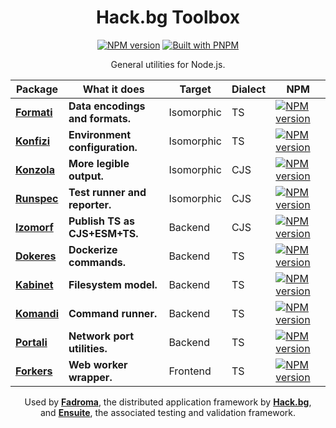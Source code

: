 <div align="center">

# Hack.bg Toolbox

[![NPM version](https://img.shields.io/npm/v/@hackbg/toolbox?color=9013fe&label=@hackbg/toolbox&style=for-the-badge)](https://www.npmjs.com/package/@hackbg/toolbox)
[![Built with PNPM](https://img.shields.io/badge/Built%20with-PNPM-%239013fe?style=for-the-badge)](https://pnpm.io)

General utilities for Node.js.

|Package|What it does|Target|Dialect|NPM|
|---|---|---|---|---|
|[**Formati**](./formati)|**Data encodings and formats.** |Isomorphic| TS|[![NPM version](https://img.shields.io/npm/v/@hackbg/formati?color=000000&label=&style=for-the-badge)](https://www.npmjs.com/package/@hackbg/formati)|
|[**Konfizi**](./konfizi)|**Environment configuration.**  |Isomorphic| TS|[![NPM version](https://img.shields.io/npm/v/@hackbg/konfizi?color=000000&label=&style=for-the-badge)](https://www.npmjs.com/package/@hackbg/konfizi)|
|[**Konzola**](./konzola)|**More legible output.**        |Isomorphic|CJS|[![NPM version](https://img.shields.io/npm/v/@hackbg/konzola?color=000000&label=&style=for-the-badge)](https://www.npmjs.com/package/@hackbg/konzola)|
|[**Runspec**](./runspec)|**Test runner and reporter.**   |Isomorphic|CJS|[![NPM version](https://img.shields.io/npm/v/@hackbg/runspec?color=000000&label=&style=for-the-badge)](https://www.npmjs.com/package/@hackbg/runspec)|
|[**Izomorf**](./ubik)   |**Publish TS as CJS+ESM+TS.**   |Backend   |CJS|[![NPM version](https://img.shields.io/npm/v/@hackbg/ubik?color=000000&label=&style=for-the-badge)](https://www.npmjs.com/package/@hackbg/ubik)|
|[**Dokeres**](./dokeres)|**Dockerize commands.**         |Backend   | TS|[![NPM version](https://img.shields.io/npm/v/@hackbg/dokeres?color=000000&label=&style=for-the-badge)](https://www.npmjs.com/package/@hackbg/dokeres)|
|[**Kabinet**](./kabinet)|**Filesystem model.**           |Backend   | TS|[![NPM version](https://img.shields.io/npm/v/@hackbg/kabinet?color=000000&label=&style=for-the-badge)](https://www.npmjs.com/package/@hackbg/kabinet)|
|[**Komandi**](./komandi)|**Command runner.**             |Backend   | TS|[![NPM version](https://img.shields.io/npm/v/@hackbg/komandi?color=000000&label=&style=for-the-badge)](https://www.npmjs.com/package/@hackbg/komandi)|
|[**Portali**](./portali)|**Network port utilities.**     |Backend   | TS|[![NPM version](https://img.shields.io/npm/v/@hackbg/portali?color=000000&label=&style=for-the-badge)](https://www.npmjs.com/package/@hackbg/portali)|
|[**Forkers**](./forkers)|**Web worker wrapper.**         |Frontend  | TS|[![NPM version](https://img.shields.io/npm/v/@hackbg/forkers?color=000000&label=&style=for-the-badge)](https://www.npmjs.com/package/@hackbg/forkers)|

Used by [**Fadroma**](https://github.com/hackbg/fadroma), the distributed application framework by [**Hack.bg**](https://hack.bg),<br>
and [**Ensuite**](https://github.com/hackbg/ensuite), the associated testing and validation framework.

</div>
